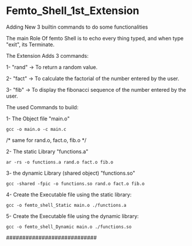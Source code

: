 # Femto_Shell_1st_Extension
Adding New 3 builtin commands to do some functionalities

The main Role Of femto Shell is to echo every thing typed, and when type "exit", its Terminate.

The Extension Adds 3 commands:

1- "rand" -> To return a random value.

2- "fact" -> To calculate the factorial of the number entered by the user.

3- "fib"  -> To display the fibonacci sequence of the number entered by the user.


The used Commands to build:

1- The Object file "main.o"
    
    gcc -o main.o -c main.c  

/* same for rand.o, fact.o, fib.o */
 
2- The static Library "functions.a"
    
    ar -rs -o functions.a rand.o fact.o fib.o
    
3- the dynamic Library (shared object) "functions.so"
    
    gcc -shared -fpic -o functions.so rand.o fact.o fib.o
    
4- Create the Executable file using the static library:
    
    gcc -o femto_shell_Static main.o ./functions.a
    
5- Create the Executable file using the dynamic library:
    
    gcc -o femto_shell_Dynamic main.o ./functions.so
    
############################
